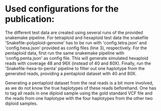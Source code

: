# Used configurations for the publication:

The different test data are created using several runs of the provided snakemake pipeline. For tetraploid and hexaploid test data the snakefile 'Snakefile-polyploid-genome' has to be run with 'config.tetra.json' and 'config.hexa.json' provided as config files (line 3), respectively. For the pentaploid data, first run the same snakemake pipeline with 'config.penta.json' as config file. This will generate simulated hexaploid reads with coverage 48 and 96X (instead of 40 and 80X). Finally, run the 'Snakefile-hexa-to-penta' pipeline to filter out one haplotype from the generated reads, providing a pentaploid dataset with 40 and 80X.

Generating a pentaploid dataset from the real reads is a bit more involved, as we do not know the true haplotypes of these reads beforehand. One has to tag all reads in one diploid sample using the gold standard VCF file and the reads from one haplotype with the four haplotypes from the other two diploid samples.
